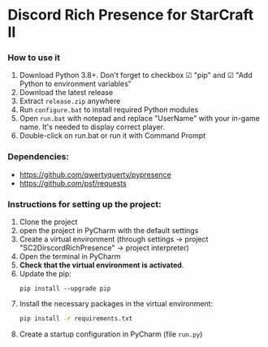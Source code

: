 # Discord Rich Presence for StarCraft II

### How to use it
1. Download Python 3.8+. Don't forget to checkbox ☑ "pip" and  ☑ "Add Python to environment variables"
2. Download the latest release
3. Extract ``release.zip`` anywhere
4. Run ``configure.bat`` to install required Python modules 
5. Open ``run.bat`` with notepad and replace "UserName" with your in-game name. It's needed to display correct player.
6. Double-click on run.bat or run it with Command Prompt

### Dependencies:
* https://github.com/qwertyquerty/pypresence
* https://github.com/psf/requests

### Instructions for setting up the project:
1. Clone the project
2. open the project in PyCharm with the default settings
3. Create a virtual environment (through settings -> project "SC2DirscordRichPresence" -> project interpreter)
4. Open the terminal in PyCharm
5. **Check that the virtual environment is activated**.
6. Update the pip:
    ```bash.
    pip install --upgrade pip
    ```
7. Install the necessary packages in the virtual environment: 
    ```bash
    pip install -r requirements.txt
    ```
8. Create a startup configuration in PyCharm (file ``run.py``)